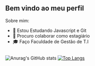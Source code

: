 ## Bem vindo ao meu perfil  

Sobre mim: 
- 🌱 Estou Estudando Javascript e Git
- 👯 Procuro colaborar como estagiário 
- 🎓 Faço Faculdade de Gestão de T.I 

##

![Anurag's GitHub stats](https://github-readme-stats.vercel.app/api?username=kaiqueqpa&show_icons=true&theme=aura) [![Top Langs](https://github-readme-stats.vercel.app/api/top-langs/?username=kaiqueqpa&show_icons=true&theme=aura)](https://github.com/anuraghazra/github-readme-stats)

